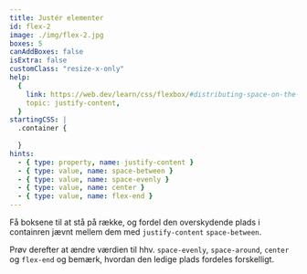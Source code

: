 ```yaml
---
title: Justér elementer
id: flex-2
image: ./img/flex-2.jpg
boxes: 5
canAddBoxes: false
isExtra: false
customClass: "resize-x-only"
help:
  {
    link: https://web.dev/learn/css/flexbox/#distributing-space-on-the-main-axis,
    topic: justify-content,
  }
startingCSS: |
  .container {
    
  }
hints:
  - { type: property, name: justify-content }
  - { type: value, name: space-between }
  - { type: value, name: space-evenly }
  - { type: value, name: center }
  - { type: value, name: flex-end }
---
```


Få boksene til at stå på række, og fordel den overskydende plads i containren jævnt mellem dem med `justify-content` `space-between`.

Prøv derefter at ændre værdien til hhv. `space-evenly`, `space-around`, `center` og `flex-end` og bemærk, hvordan den ledige plads fordeles forskelligt.
